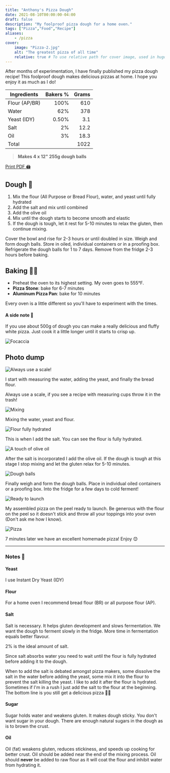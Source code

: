 ```yaml
---
title: "Anthony's Pizza Dough"
date: 2021-08-10T00:00:00-04:00
draft: false
description: "My foolproof pizza dough for a home oven."
tags: ["Pizza","Food","Recipe"]
aliases:
    - /pizza
cover:
    image: "Pizza-2.jpg"
    alt: "The greatest pizza of all time"
    relative: true # To use relative path for cover image, used in hugo Page-bundles
---
```


After months of experimentation, I have finally published my pizza dough recipe! This foolproof dough makes delicious pizzas at home. I hope you enjoy it as much as I do!

| Ingredients   | Bakers % | Grams |
| ------------- | -------: | ----: |
| Flour (AP/BR) | 100%     | 610   |
| Water         | 62%      | 378   |
| Yeast (IDY)   | 0.50%    | 3.1   |
| Salt          | 2%       | 12.2  |
| Oil           | 3%       | 18.3  |
| Total         |          | 1022  |

>**Makes 4 x 12" 255g dough balls**

[Print PDF 🖨️](pizza.pdf)

## Dough 🍕

1. Mix the flour (All Purpose or Bread Flour), water, and yeast until fully hydrated
2. Add the salt and mix until combined
3. Add the olive oil
4. Mix until the dough starts to become smooth and elastic
5. If the dough is tough, let it rest for 5-10 minutes to relax the gluten, then continue mixing.

Cover the bowl and rise for 2-3 hours or until doubled in size. Weigh and form dough balls. Store in oiled, individual containers or in a proofing box. Refrigerate the dough balls for 1 to 7 days. Remove from the fridge 2-3 hours before baking.

## Baking 👨‍🍳

* Preheat the oven to its highest setting. My oven goes to 555°F.
* **Pizza Stone**: bake for 6-7 minutes
* **Aluminum Pizza Pan**: bake for 10 minutes

Every oven is a little different so you'll have to experiment with the times.

#### A side note 📝

If you use about 500g of dough you can make a really delicious and fluffy white pizza. Just cook it a little longer until it starts to crisp up.

![Focaccia](focaccia-min.jpg)

## Photo dump

![Always use a scale!](Pizza-3.jpg)

I start with measuring the water, adding the yeast, and finally the bread flour.

Always use a scale, if you see a recipe with measuring cups throw it in the trash! 
 
![Mixing](Pizza-4.jpg)

Mixing the water, yeast and flour.

![Flour fully hydrated](Pizza-5.jpg)

This is when I add the salt. You can see the flour is fully hydrated.

![A touch of olive oil](Pizza-6.jpg)

After the salt is incorporated I add the olive oil. If the dough is tough at this stage I stop mixing and let the gluten relax for 5-10 minutes.

![Dough balls](Pizza-7.jpg)

Finally weigh and form the dough balls. Place in individual oiled containers or a proofing box. Into the fridge for a few days to cold ferment!

![Ready to launch](Pizza-1.jpg)

My assembled pizza on the peel ready to launch. Be generous with the flour on the peel so it doesn't stick and throw all your toppings into your oven (Don't ask me how I know).

![Pizza](Pizza-2.jpg)

7 minutes later we have an excellent homemade pizza! Enjoy 😊

---

### Notes 📝

#### Yeast

I use Instant Dry Yeast (IDY)

#### Flour

For a home oven I recommend bread flour (BR) or all purpose flour (AP).   

#### Salt

Salt is necessary. It helps gluten development and slows fermentation. We want the dough to ferment slowly in the fridge. More time in fermentation equals better flavour.

2% is the ideal amount of salt.

Since salt absorbs water you need to wait until the flour is fully hydrated before adding it to the dough.

When to add the salt is debated amongst pizza makers, some dissolve the salt in the water before adding the yeast, some mix it into the flour to prevent the salt killing the yeast. I like to add it after the flour is hydrated. Sometimes if I'm in a rush I just add the salt to the flour at the beginning. The bottom line is you still get a delicious pizza 🤷‍♂️

#### Sugar

Sugar holds water and weakens gluten. It makes dough sticky. You don't want sugar in your dough. There are enough natural sugars in the dough as is to brown the crust.

#### Oil

Oil (fat) weakens gluten, reduces stickiness, and speeds up cooking for better crust. Oil should be added near the end of the mixing process. Oil should **never** be added to raw flour as it will coat the flour and inhibit water from hydrating it. 

